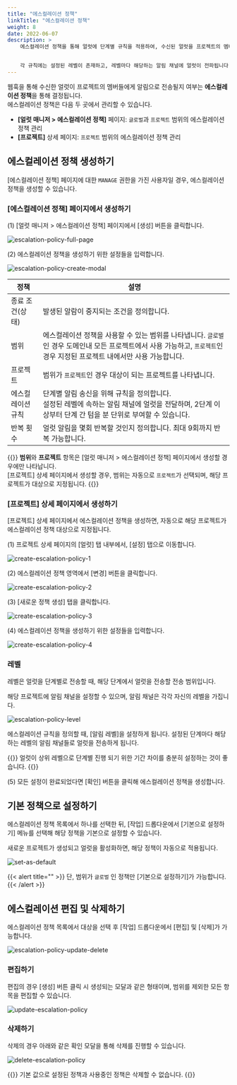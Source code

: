 ```yaml
---
title: "에스컬레이션 정책"
linkTitle: "에스컬레이션 정책"
weight: 8
date: 2022-06-07
description: >
    에스컬레이션 정책을 통해 얼럿에 단계별 규칙을 적용하여, 수신된 얼럿을 프로젝트의 멤버들에게 효과적으로 전달합니다.


    각 규칙에는 설정된 레벨이 존재하고, 레벨마다 해당하는 알림 채널에 얼럿이 전파됩니다.
---
```


웹훅을 통해 수신한 얼럿이 프로젝트의 멤버들에게 알림으로 전송될지 여부는 **에스컬레이션 정책**을 통해 결정됩니다.
<br>
에스컬레이션 정책은 다음 두 곳에서 관리할 수 있습니다.

- **[얼럿 매니저 > 에스컬레이션 정책]** 페이지: `글로벌`과 `프로젝트` 범위의 에스컬레이션 정책 관리
- **[프로젝트]** 상세 페이지: `프로젝트` 범위의 에스컬레이션 정책 관리

## 에스컬레이션 정책 생성하기

[에스컬레이션 정책] 페이지에 대한 `MANAGE` 권한을 가진 사용자일 경우, 에스컬레이션 정책을 생성할 수 있습니다.

### [에스컬레이션 정책] 페이지에서 생성하기
(1) [얼럿 매니저 > 에스컬레이션 정책] 페이지에서 [생성] 버튼을 클릭합니다.

![escalation-policy-full-page](/ko/docs/guides/alert-manager/escalation-policy-img/escalation-policy-full-page.png)

(2) 에스컬레이션 정책을 생성하기 위한 설정들을 입력합니다.

![escalation-policy-create-modal](/ko/docs/guides/alert-manager/escalation-policy-img/escalation-policy-create-modal.png)

| 정책        | 설명                                                                                                  |
|-----------|-----------------------------------------------------------------------------------------------------|
| 종료 조건(상태) | 발생된 알람이 중지되는 조건을 정의합니다.                                                                             |
| 범위        | 에스컬레이션 정책을 사용할 수 있는 범위를 나타냅니다. `글로벌`인 경우 도메인내 모든 프로젝트에서 사용 가능하고, `프로젝트`인 경우 지정된 프로젝트 내에서만 사용 가능합니다. |
| 프로젝트      | 범위가 `프로젝트`인 경우 대상이 되는 프로젝트를 나타냅니다.                                                                  |
| 에스컬레이션 규칙 | 단계별 알림 송신을 위해 규칙을 정의합니다.<br/>설정된 레벨에 속하는 알림 채널에 얼럿을 전달하며, 2단계 이상부터 단계 간 텀을 분 단위로 부여할 수 있습니다.        |
| 반복 횟수     | 얼럿 알림을 몇회 반복할 것인지 정의합니다. 최대 9회까지 반복 가능합니다.                                                          |

{{<alert>}}
**범위**와 **프로젝트** 항목은 [얼럿 매니저 > 에스컬레이션 정책] 페이지에서 생성할 경우에만 나타납니다.
<br>
[프로젝트] 상세 페이지에서 생성할 경우, 범위는 자동으로 `프로젝트`가 선택되며, 해당 프로젝트가 대상으로 지정됩니다.
{{</alert>}}

### [프로젝트] 상세 페이지에서 생성하기
[프로젝트] 상세 페이지에서 에스컬레이션 정책을 생성하면, 자동으로 해당 프로젝트가 에스컬레이션 정책 대상으로 지정됩니다.

(1) 프로젝트 상세 페이지의 [얼럿] 탭 내부에서, [설정] 탭으로 이동합니다.

![create-escalation-policy-1](/ko/docs/guides/alert-manager/escalation-policy-img/create-escalation-policy-1.png)

(2) 에스컬레이션 정책 영역에서 [변경] 버튼을 클릭합니다.

![create-escalation-policy-2](/ko/docs/guides/alert-manager/escalation-policy-img/create-escalation-policy-2.png)

(3) [새로운 정책 생성] 탭을 클릭합니다.

![create-escalation-policy-3](/ko/docs/guides/alert-manager/escalation-policy-img/create-escalation-policy-3.png)

(4) 에스컬레이션 정책을 생성하기 위한 설정들을 입력합니다.

![create-escalation-policy-4](/ko/docs/guides/alert-manager/escalation-policy-img/create-escalation-policy-4.png)

### 레벨

레벨은 얼럿을 단계별로 전송할 때, 해당 단계에서 얼럿을 전송할 전송 범위입니다.

해당 프로젝트에 알림 채널을 설정할 수 있으며, 알림 채널은 각각 자신의 레벨을 가집니다.

![escalation-policy-level](/ko/docs/guides/alert-manager/escalation-policy-img/escalation-policy-level.png)

에스컬레이션 규칙을 정의할 때, [알림 레벨]을 설정하게 됩니다. 설정된 단계마다 해당하는 레벨의 알림 채널들로 얼럿을 전송하게 됩니다.

{{<alert>}}
얼럿이 상위 레벨으로 단계별 진행 되기 위한 기간 차이를 충분히 설정하는 것이 좋습니다.
{{</alert>}}

(5) 모든 설정이 완료되었다면 [확인] 버튼을 클릭해 에스컬레이션 정책을 생성합니다.




## 기본 정책으로 설정하기

에스컬레이션 정책 목록에서 하나를 선택한 뒤, [작업] 드롭다운에서 [기본으로 설정하기] 메뉴를 선택해 해당 정책을 기본으로 설정할 수 있습니다.

새로운 프로젝트가 생성되고 얼럿을 활성화하면, 해당 정책이 자동으로 적용됩니다.

![set-as-default](/ko/docs/guides/alert-manager/escalation-policy-img/set-as-default.png)

{{< alert title="" >}}
단, 범위가 `글로벌` 인 정책만 [기본으로 설정하기]가 가능합니다.
{{< /alert >}}




## 에스컬레이션 편집 및 삭제하기

에스컬레이션 정책 목록에서 대상을 선택 후 [작업] 드롭다운에서 [편집] 및 [삭제]가 가능합니다.

![escalation-policy-update-delete](/ko/docs/guides/alert-manager/escalation-policy-img/escalation-policy-update-delete.png)

### 편집하기

편집의 경우 [생성] 버튼 클릭 시 생성되는 모달과 같은 형태이며, 범위를 제외한 모든 항목을 편집할 수 있습니다.

![update-escalation-policy](/ko/docs/guides/alert-manager/escalation-policy-img/update-escalation-policy.png)

### 삭제하기

삭제의 경우 아래와 같은 확인 모달을 통해 삭제를 진행할 수 있습니다.

![delete-escalation-policy](/ko/docs/guides/alert-manager/escalation-policy-img/delete-escalation-policy.png)

{{<alert>}}
기본 값으로 설정된 정책과 사용중인 정책은 삭제할 수 없습니다.
{{</alert>}}
